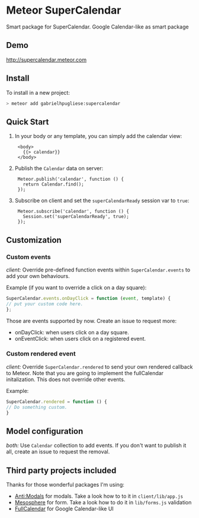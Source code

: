 Meteor SuperCalendar
================

Smart package for SuperCalendar. Google Calendar-like as smart package

## Demo

http://supercalendar.meteor.com

## Install

To install in a new project:
```bash
> meteor add gabrielhpugliese:supercalendar
```

## Quick Start

1. In your body or any template, you can simply add the calendar view:

        <body>
          {{> calendar}}
        </body>

2. Publish the `Calendar` data on server:

        Meteor.publish('calendar', function () {
          return Calendar.find();
        });

3. Subscribe on client and set the `superCalendarReady` session var to `true`:

        Meteor.subscribe('calendar', function () {
          Session.set('superCalendarReady', true);
        });

## Customization

### Custom events

*client:* Override pre-defined function events within `SuperCalendar.events` to add your own behaviours.

Example (if you want to override a click on a day square):
```javascript
SuperCalendar.events.onDayClick = function (event, template) {
// put your custom code here.
};
```

Those are events supported by now. Create an issue to request more:

* onDayClick: when users click on a day square.
* onEventClick: when users click on a registered event.

### Custom rendered event

*client:* Override `SuperCalendar.rendered` to send your own rendered callback to Meteor. Note that you are going to implement the fullCalendar initalization. This does not override other events.

Example:
```javascript
SuperCalendar.rendered = function () {
// Do something custom.
}
```

## Model configuration

*both:* Use `Calendar` collection to add events. If you don't want to publish it all, create an issue to request the removal.

## Third party projects included

Thanks for those wonderful packages I'm using:
* [Anti:Modals](https://atmospherejs.com/anti/modals) for modals. Take a look how to to it in `client/lib/app.js`
* [Mesosphere](https://github.com/copleykj/Mesosphere) for form. Take a look how to do it in `lib/forms.js`
  validation
* [FullCalendar](http://arshaw.com/fullcalendar/) for Google Calendar-like UI
